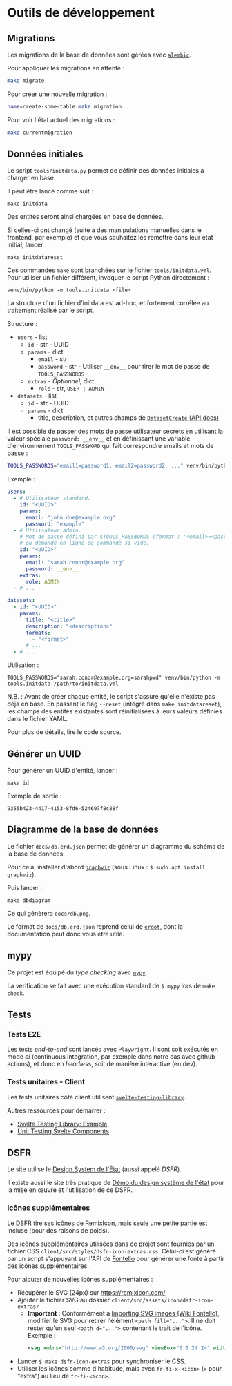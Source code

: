 # Outils de développement

## Migrations

Les migrations de la base de données sont gérées avec [`alembic`](https://alembic.sqlalchemy.org/en/latest/).

Pour appliquer les migrations en attente :

```bash
make migrate
```

Pour créer une nouvelle migration :

```bash
name=create-some-table make migration
```

Pour voir l'état actuel des migrations :

```bash
make currentmigration
```

## Données initiales

Le script `tools/initdata.py` permet de définir des données initiales à charger en base.

Il peut être lancé comme suit :

```
make initdata
```

Des entités seront ainsi chargées en base de données.

Si celles-ci ont changé (suite à des manipulations manuelles dans le frontend, par exemple) et que vous souhaitez les remettre dans leur état initial, lancer :

```
make initdatareset
```

Ces commandes `make` sont branchées sur le fichier `tools/initdata.yml`. Pour utiliser un fichier différent, invoquer le script Python directement :

```
venv/bin/python -m tools.initdata <file>
```

La structure d'un fichier d'initdata est ad-hoc, et fortement corrélée au traitement réalisé par le script.

Structure :

* `users` - list
  * `id` - str - UUID
  * `params` - dict
    * `email` - str
    * `password` - str - Utiliser `__env__` pour tirer le mot de passe de `TOOLS_PASSWORDS`
  * `extras` - _Optionnel_, dict
    * `role` - str, `USER | ADMIN`
* `datasets` - list
  * `id` - str - UUID
  * `params` - dict
    * title, description, et autres champs de [`DatasetCreate` (API docs)](https://demo.catalogue.multi.coop/api/docs)

Il est possible de passer des mots de passe utilisateur secrets en utilisant la valeur spéciale `password: __env__` et en définissant une variable d'environnement `TOOLS_PASSWORD` qui fait correspondre emails et mots de passe :

```bash
TOOLS_PASSWORDS="email1=password1, email2=password2, ..." venv/bin/python -m tools.initdata /path/to/initdata.yml
```

Exemple :

```yaml
users:
  - # Utilisateur standard.
    id: "<UUID>"
    params:
      email: "john.doe@example.org"
      password: "example"
  - # Utilisateur admin.
    # Mot de passe défini par $TOOLS_PASSWORDS (format : '<email>=<password>' séparés par des virgules),
    # ou demandé en ligne de commande si vide.
    id: "<UUID>"
    params:
      email: "sarah.conor@example.org"
      password: __env__
    extras:
      role: ADMIN
  - # ...

datasets:
  - id: "<UUID>"
    params:
      title: "<title>"
      description: "<description>"
      formats:
        - "<format>"
      # ...
  - # ...
```

Utilisation :

```
TOOLS_PASSWORDS="sarah.conor@example.org=sarahpwd" venv/bin/python -m tools.initdata /path/to/initdata.yml
```

N.B. : Avant de créer chaque entité, le script s'assure qu'elle n'existe pas déjà en base. En passant le flag `--reset` (intégré dans `make initdatareset`), les champs des entités existantes sont réinitialisées à leurs valeurs définies dans le fichier YAML.

Pour plus de détails, lire le code source.

## Générer un UUID

Pour générer un UUID d'entité, lancer :

```
make id
```

Exemple de sortie :

```
9355b423-4417-4153-8fd6-524697f8c88f
```

## Diagramme de la base de données

Le fichier `docs/db.erd.json` permet de générer un diagramme du schéma de la base de données.

Pour cela, installer d'abord [`graphviz`](https://graphviz.org/download/) (sous Linux : `$ sudo apt install graphviz`).

Puis lancer :

```
make dbdiagram
```

Ce qui génèrera `docs/db.png`.

Le format de `docs/db.erd.json` reprend celui de [`erdot`](https://github.com/ehne/ERDot), dont la documentation peut donc vous être utile.

## mypy

Ce projet est équipé du _type checking_ avec [`mypy`](https://mypy.readthedocs.io).

La vérification se fait avec une exécution standard de `$ mypy` lors de `make check`.

## Tests

### Tests E2E

Les tests _end-to-end_ sont lancés avec [`Playwright`](https://playwright.dev/).
Il sont soit exécutés en mode _ci_ (continuous integration, par exemple dans
notre cas avec github actions), et donc en _headless_, soit de manière
interactive (en dev).

### Tests unitaires - Client

Les tests unitaires côté client utilisent [`svelte-testing-library`](https://github.com/testing-library/svelte-testing-library).

Autres ressources pour démarrer :

- [Svelte Testing Library: Example](https://testing-library.com/docs/svelte-testing-library/example)
- [Unit Testing Svelte Components](https://sveltesociety.dev/recipes/testing-and-debugging/unit-testing-svelte-component/)

## DSFR

Le site utilise le [Design System de
l'État](https://gouvfr.atlassian.net/wiki/spaces/DB/overview) (aussi appelé
*DSFR*).

Il existe aussi le site très pratique de [Démo du design système
de l'état](https://template.incubateur.net/) pour la mise en œuvre et
l'utilisation de ce DSFR.

### Icônes supplémentaires

Le DSFR tire ses [icônes](https://gouvfr.atlassian.net/wiki/spaces/DB/pages/222331396/Ic+nes+-+Icons) de RemixIcon, mais seule une petite partie est incluse (pour des raisons de poids).

Des icônes supplémentaires utilisées dans ce projet sont fournies par un fichier CSS `client/src/styles/dsfr-icon-extras.css`. Celui-ci est généré par un script s'appuyant sur l'API de [Fontello](https://github.com/fontello/fontello) pour générer une fonte à partir des icônes supplémentaires.

Pour ajouter de nouvelles icônes supplémentaires :

- Récupérer le SVG (24px) sur https://remixicon.com/
- Ajouter le fichier SVG au dossier `client/src/assets/icon/dsfr-icon-extras/`
  - **Important** : Conformément à [Importing SVG images (Wiki Fontello)](https://github.com/fontello/fontello/wiki/How-to-use-custom-images#importing-svg-images), modifier le SVG pour retirer l'élément `<path fill="...">`. Il ne doit rester qu'un seul `<path d="...">` contenant le trait de l'icône. Exemple :
    ```xml
    <svg xmlns="http://www.w3.org/2000/svg" viewBox="0 0 24 24" width="24" height="24"><path d="M2 20h20v2H2v-2zm2-8h2v7H4v-7zm5 0h2v7H9v-7zm4 0h2v7h-2v-7zm5 0h2v7h-2v-7zM2 7l10-5 10 5v4H2V7zm2 1.236V9h16v-.764l-8-4-8 4zM12 8a1 1 0 1 1 0-2 1 1 0 0 1 0 2z"/></svg>
    ```
- Lancer `$ make dsfr-icon-extras` pour synchroniser le CSS.
- Utiliser les icônes comme d'habitude, mais avec `fr-fi-x-<icon>` (`x` pour "extra") au lieu de `fr-fi-<icon>`.
